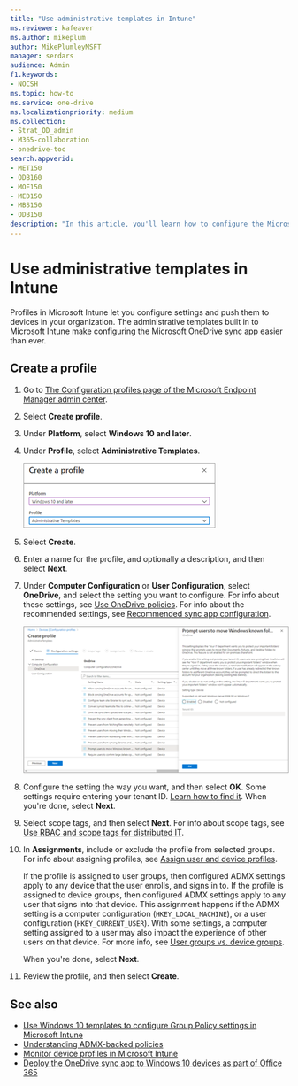 ```yaml
---
title: "Use administrative templates in Intune"
ms.reviewer: kafeaver
ms.author: mikeplum
author: MikePlumleyMSFT
manager: serdars
audience: Admin
f1.keywords:
- NOCSH
ms.topic: how-to
ms.service: one-drive
ms.localizationpriority: medium
ms.collection: 
- Strat_OD_admin
- M365-collaboration
- onedrive-toc
search.appverid:
- MET150
- ODB160
- MOE150
- MED150
- MBS150
- ODB150
description: "In this article, you'll learn how to configure the Microsoft OneDrive sync app by using administrative templates in Microsoft Intune."
---
```


# Use administrative templates in Intune

Profiles in Microsoft Intune let you configure settings and push them to devices in your organization. The administrative templates built in to Microsoft Intune make configuring the Microsoft OneDrive sync app easier than ever.

## Create a profile

1. Go to [The Configuration profiles page of the Microsoft Endpoint Manager admin center](https://endpoint.microsoft.com/?ref=AdminCenter#blade/Microsoft_Intune_DeviceSettings/DevicesMenu/configurationProfiles).
2. Select **Create profile**.
3. Under **Platform**, select **Windows 10 and later**.
4. Under **Profile**, select **Administrative Templates**.

    ![Use administrative templates to create a profile](media/administrative-templates.png)

5. Select **Create**.
6. Enter a name for the profile, and optionally a description, and then select **Next**.
7. Under **Computer Configuration** or **User Configuration**, select **OneDrive**, and select the setting you want to configure. For info about these settings, see [Use OneDrive policies](use-group-policy.md). For info about the recommended settings, see [Recommended sync app configuration](ideal-state-configuration.md).

    ![Selecting configuration settings](media/create-profile.png)

8. Configure the setting the way you want, and then select **OK**. Some settings require entering your tenant ID. [Learn how to find it](find-your-office-365-tenant-id.md). When you're done, select **Next**.
9. Select scope tags, and then select **Next**. For info about scope tags, see [Use RBAC and scope tags for distributed IT](/mem/intune/fundamentals/scope-tags).
10. In **Assignments**, include or exclude the profile from selected groups. For info about assigning profiles, see [Assign user and device profiles](/mem/intune/configuration/device-profile-assign).

    If the profile is assigned to user groups, then configured ADMX settings apply to any device that the user enrolls, and signs in to. If the profile is assigned to device groups, then configured ADMX settings apply to any user that signs into that device. This assignment happens if the ADMX setting is a computer configuration (`HKEY_LOCAL_MACHINE`), or a user configuration (`HKEY_CURRENT_USER`). With some settings, a computer setting assigned to a user may also impact the experience of other users on that device.     For more info, see [User groups vs. device groups](/mem/intune/configuration/device-profile-assign#user-groups-vs-device-groups).

    When you're done, select **Next**.

11. Review the profile, and then select **Create**.

## See also

- [Use Windows 10 templates to configure Group Policy settings in Microsoft Intune](/mem/intune/configuration/administrative-templates-windows)
- [Understanding ADMX-backed policies](/windows/client-management/mdm/understanding-admx-backed-policies)
- [Monitor device profiles in Microsoft Intune](/mem/intune/configuration/device-profile-monitor)
- [Deploy the OneDrive sync app to Windows 10 devices as part of Office 365](deploy-intune.md#deploy-the-onedrive-sync-app-to-windows-10-devices)
